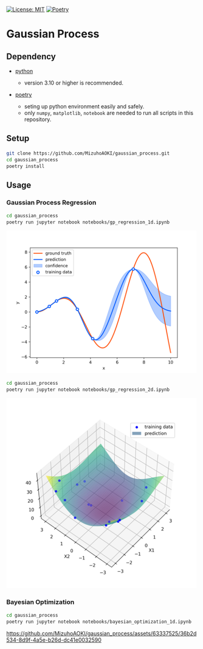 [![License: MIT](https://img.shields.io/badge/License-MIT-blue.svg)](https://opensource.org/licenses/MIT)
[![Poetry](https://img.shields.io/endpoint?url=https://python-poetry.org/badge/v0.json)](https://python-poetry.org/)

# Gaussian Process

## Dependency

- [python](https://www.python.org/)
  - version 3.10 or higher is recommended.

- [poetry](https://python-poetry.org/)
  - seting up python environment easily and safely.
  - only `numpy`, `matplotlib`, `notebook` are needed to run all scripts in this repository.

## Setup
```sh
git clone https://github.com/MizuhoAOKI/gaussian_process.git
cd gaussian_process
poetry install
```

## Usage

### Gaussian Process Regression

```sh
cd gaussian_process
poetry run jupyter notebook notebooks/gp_regression_1d.ipynb
```

<img src="./media/gpr_1d.png" width="500px" alt="gaussian process regression (1 dim)">


```sh
cd gaussian_process
poetry run jupyter notebook notebooks/gp_regression_2d.ipynb
```
<img src="./media/gpr_2d_prediction.png" width="500px" alt="gaussian process regression (2 dim)">


### Bayesian Optimization

```sh
cd gaussian_process
poetry run jupyter notebook notebooks/bayesian_optimization_1d.ipynb
```

https://github.com/MizuhoAOKI/gaussian_process/assets/63337525/36b2d534-8d9f-4a5e-b26d-dc41e0032590
